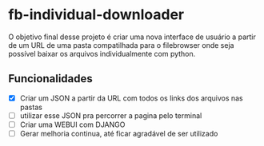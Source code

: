 # fb-individual-downloader

O objetivo final desse projeto é criar uma nova interface de usuário a partir de um URL de uma pasta compatilhada para o filebrowser onde seja possível baixar os arquivos individualmente com python.

## Funcionalidades
- [X] Criar um JSON a partir da URL com todos os links dos arquivos nas pastas
- [ ] utilizar esse JSON pra percorrer a pagina pelo terminal
- [ ] Criar uma WEBUI com DJANGO
- [ ] Gerar melhoria continua, até ficar agradável de ser utilizado
